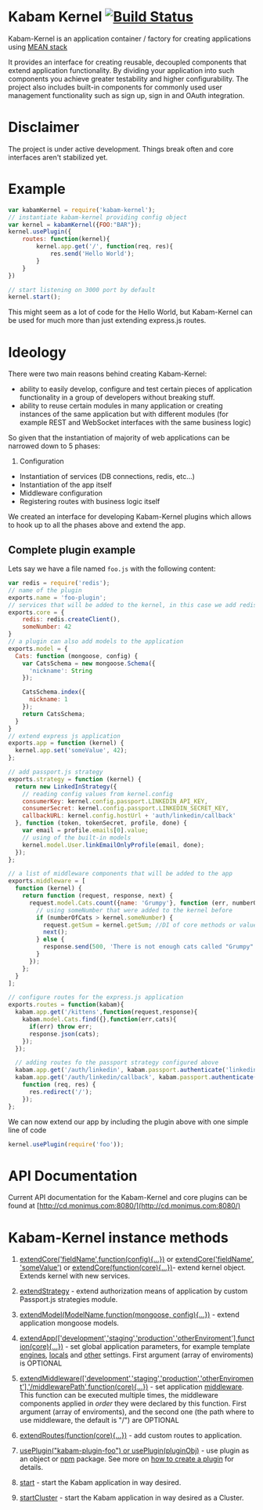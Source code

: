 Kabam Kernel [![Build Status](https://travis-ci.org/mykabam/kabam-kernel.png?branch=master)](https://travis-ci.org/mykabam/kabam-kernel)
============

Kabam-Kernel is an application container / factory for creating applications using [MEAN stack](http://blog.mongodb.org/post/49262866911/the-mean-stack-mongodb-expressjs-angularjs-and)

It provides an interface for creating reusable, decoupled components that extend application functionality.
By dividing your application into such components you achieve greater testability and higher configurability.
The project also includes built-in components for commonly used user management functionality such as sign up,
sign in and OAuth integration.

Disclaimer
==========
The project is under active development. Things break often and core interfaces aren't stabilized yet.


Example
=======

```javascript
var kabamKernel = require('kabam-kernel');
// instantiate kabam-kernel providing config object
var kernel = kabamKernel({FOO:"BAR"});
kernel.usePlugin({
    routes: function(kernel){
        kernel.app.get('/', function(req, res){
            res.send('Hello World');
        }
    }
})

// start listening on 3000 port by default
kernel.start();
```

This might seem as a lot of code for the Hello World, but Kabam-Kernel can be used for much more than just extending
express.js routes.


Ideology
=====================
There were two main reasons behind creating Kabam-Kernel:

- ability to easily develop, configure and test certain pieces of application functionality in a group of developers without breaking stuff.
- ability to reuse certain modules in many application or creating instances of the same application but with different modules (for example REST and WebSocket interfaces with the same business logic)

So given that the instantiation of majority of web applications can be narrowed down to 5 phases:

1. Configuration
- Instantiation of services (DB connections, redis, etc...)
- Instantiation of the app itself
- Middleware configuration
- Registering routes with business logic itself

We created an interface for developing Kabam-Kernel plugins which allows to hook up to all the phases above and extend the app.

Complete plugin example
-----------------------

Lets say we have a file named `foo.js` with the following content:

``` javascript
var redis = require('redis');
// name of the plugin
exports.name = 'foo-plugin';
// services that will be added to the kernel, in this case we add redis client
exports.core = {
	redis: redis.createClient(),
	someNumber: 42
}
// a plugin can also add models to the application
exports.model = {
  Cats: function (mongoose, config) {
    var CatsSchema = new mongoose.Schema({
      'nickname': String
    });

    CatsSchema.index({
      nickname: 1
    });
    return CatsSchema;
  }
}
// extend express js application
exports.app = function (kernel) {
  kernel.app.set('someValue', 42);
};

// add passport.js strategy
exports.strategy = function (kernel) {
  return new LinkedInStrategy({
  	// reading config values from kernel.config 
    consumerKey: kernel.config.passport.LINKEDIN_API_KEY,
    consumerSecret: kernel.config.passport.LINKEDIN_SECRET_KEY,
    callbackURL: kernel.config.hostUrl + 'auth/linkedin/callback'
  }, function (token, tokenSecret, profile, done) {
    var email = profile.emails[0].value;
    // using of the built-in models
    kernel.model.User.linkEmailOnlyProfile(email, done);
  });
};

// a list of middleware components that will be added to the app
exports.middleware = [
  function (kernel) {
    return function (request, response, next) {
      request.model.Cats.count({name: 'Grumpy'}, function (err, numberOfCats) {
      	// using someNumber that were added to the kernel before
        if (numberOfCats > kernel.someNumber) {
          request.getSum = kernel.getSum; //DI of core methods or values
          next();
        } else {
          response.send(500, 'There is not enough cats called "Grumpy" to run this application!');
        }
      });
    };
  }
];

// configure routes for the express.js application
exports.routes = function(kabam){
  kabam.app.get('/kittens',function(request,response){
    kabam.model.Cats.find({},function(err,cats){
      if(err) throw err;
      response.json(cats);
    });
  });

  // adding routes fo the passport strategy configured above
  kabam.app.get('/auth/linkedin', kabam.passport.authenticate('linkedin'));
  kabam.app.get('/auth/linkedin/callback', kabam.passport.authenticate('linkedin', { failureRedirect: '/' }),
    function (req, res) {
      res.redirect('/');
    });
};
```

We can now extend our app by including the plugin above with one simple line of code

```javascript
kernel.usePlugin(require('foo'));
```

API Documentation
=================
Current API documentation for the Kabam-Kernel and core plugins can be found at [http://cd.monimus.com:8080/](http://cd.monimus.com:8080/)

Kabam-Kernel instance methods
=============================

1. [extendCore('fieldName',function(config){...})](http://cd.monimus.com:8080/#/api/kabamKernel.extendCore) or
[extendCore('fieldName', 'someValue')](http://cd.monimus.com:8080/#/api/kabamKernel.extendCore)  or 
[extendCore(function(core){...})](http://cd.monimus.com:8080/#/api/kabamKernel.extendCore)- extend kernel object.
Extends kernel with new services.

2. [extendStrategy](http://cd.monimus.com:8080/#/api/kabamKernel.extendStrategy) - extend authorization means of application by custom Passport.js strategies module.

3. [extendModel(ModelName,function(mongoose, config){...})](http://cd.monimus.com:8080/#/api/kabamKernel.extendModel) - extend application mongoose models.

4. [extendApp(['development','staging','production','otherEnviroment'],function(core){...})](http://cd.monimus.com:8080/#/api/kabamKernel.extendApp) - set global application parameters, for example
template [engines](http://expressjs.com/api.html#app.engine),
[locals](http://expressjs.com/api.html#app.locals)
and [other](http://expressjs.com/api.html#app-settings) settings.
First argument (array of enviroments) is OPTIONAL

5. [extendMiddleware(['development','staging','production','otherEnviroment'],'/middlewarePath',function(core){...})](http://cd.monimus.com:8080/#/api/kabamKernel.extendMiddleware) -
 set application [middleware](http://expressjs.com/api.html#middleware).
This function can be executed multiple times, the middleware components applied in *order* they were declared by this function.
First argument (array of enviroments), and the second one (the path where to use middleware, the default is "/") are OPTIONAL

6. [extendRoutes(function(core){...})](http://cd.monimus.com:8080/#/api/kabamKernel.extendRoutes) - add custom routes to application.

7. [usePlugin("kabam-plugin-foo") or usePlugin(pluginObj)](http://cd.monimus.com:8080/#/api/kabamKernel.usePlugin) -
use plugin as an object or [npm](https://npmjs.org/) package. See more on [how to create a plugin](https://github.com/mykabam/kabam-kernel#plugin-creating-manual) for details.

8. [start](http://cd.monimus.com:8080/#/api/kabam.start) - start the Kabam application in way desired.
9. [startCluster](http://cd.monimus.com:8080/#/api/kabam.startCluster) - start the Kabam application in way desired as a Cluster.

